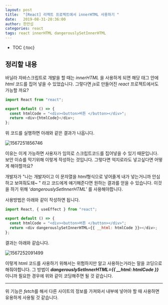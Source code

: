 ```yaml
---
layout: post
title:  "[React] 리액트 프로젝트에서 innerHTML 사용하기 "
date:   2019-08-31-20:36:00
author: 한만섭
categories: react
tags: react innerHTML dangerouslySetInnerHTML
---
```




* TOC
{:toc}





## 정리할 내용 

바닐라 자바스크립트로 개발을 할 때는 *innerHTML* 을 사용하게 되면 해당 태그 안에 *html* 코드를 집어 넣을 수 있었습니다. 그렇다면 *js*로 만들어진 *react* 프로젝트에서도 가능할 까요? 



```js
import React from "react";

export default () => {
  const htmlCode = "<div><button>버튼 </button></div>";
  return <div>{htmlCode}</div>;
};

```

위 코드를 실행하면 아래와 같은 결과가 나옵니다.  

![1567251856746](../../../../assets/image/1567251856746.png)

이유는 이게 가능하면 사용자가 임의로 스크립트코드를 집어넣을 수 있기 때문입니다. 보안 이슈를 막기위해 이렇게 작성하는 것입니다. 그렇다면 억지로라도 넣고싶다면 어떻게 해야할까요?  



개발자가 "나는 개발자이고 이 문자열을 *html*형식으로 넣어줄게 내가 넣는거니까 안심하고 보여줘도돼~ " 라고 코드에게 얘기해준다면 원하는 결과를 얻을 수 있습니다. 이것을 하기 위해 ‘*dangerouslySetInnerHTML*’ 를 사용해야합니다.  



사용방법은 아래와 같이 작성하면 됩니다.  

```js
import React, { useEffect } from "react";

export default () => {
  const htmlCode = "<div><button>버튼 </button></div>";
  return <div dangerouslySetInnerHTML={{ __html: htmlCode }}></div>;
};

```

결과는 아래와 같습니다.  

![1567252091499](../../../../assets/image/1567252091499.png)

이렇게 html 코드를 사용하기 위해서는 위험하지만 알고 사용하는거라는 말을 코딩으로 해줘야합니다. 그 방법이 **_*dangerouslySetInnerHTML*={{ __html: htmlCode }}_** 이니까 필요한 경우에 위와 같이 코딩해주면 될 것 같습니다.  



***

위 기능은 *fetch*를 해서 다른 사이트의 정보를 가져와서 내부에 넣어야 할 때 사용하면 유용하게 사용될 것 같습니다.  

 